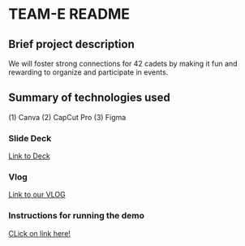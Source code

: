 # TEAM-E README

## Brief project description
We will foster strong connections for 42 cadets by making it fun and rewarding to organize and participate in events.
 
## Summary of technologies used
(1) Canva
(2) CapCut Pro
(3) Figma

### Slide Deck
[Link to Deck](https://www.canva.com/design/DAGR2nTThCQ/EJ4b18F6gpzXzlN_0KKLhQ/edit?utm_content=DAGR2nTThCQ&utm_campaign=designshare&utm_medium=link2&utm_source=sharebutton)
### Vlog
[Link to our VLOG](https://www.youtube.com/watch?v=XnQTIVCabIs)

### Instructions for running the demo
[CLick on link here!](https://www.figma.com/proto/DM5IHdZP0tjnSEeOnkRFV1/Team-E-Sticky?node-id=0-1&t=yNiQmAfr2wCO7UbR-1)
